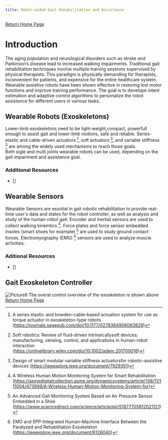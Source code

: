 ```yaml
---
title: Robot-aided Gait Rehabilitation and Assistance 
---
```


[Return Home Page](../index.md)
# Introduction 
The aging population and neurological disorders such as stroke and Parkinson’s disease lead to increased walking impairments. Traditional gait rehabilitation techniques involve multiple training sessions supervised by physical therapists. This paradigm is physically demanding for therapists, inconvenient for patients, and expensive for the entire healthcare system. Wearable assistive robots have been shown effective in restoring lost motor functions and improve training performance. The goal is to develope intent estimation and adaptive control algorithms to personalize the robot assistance for different users in various tasks.


## Wearable Robots (Exoskeletons)
Lower-limb exoskeletons need to be light-weight,compact, powerfull enough to assist gait and lower-limb motions, safe and reliable. Series-elastic and cable-driven actuators [^1], soft actuators [^soft], and variable stiffness [^2] are among the widely used mechanisms to reach those goals.  
Both sigle and multi joints wearable robots can be used, depending on the gait impairment and assistance goal.   
[^1]: A series elastic-and bowden-cable-based actuation system for use as torque actuator in exoskeleton-type robots (https://journals.sagepub.com/doi/10.1177/0278364906063829)
[^2]: Design of smart modular variable stiffness actuatorsfor robotic-assistive devices (https://ieeexplore.ieee.org/document/7929351)
[^soft]: Soft robotics: Review of fluid-driven intrinsicallysoft  devices; manufacturing, sensing, control, and applications in human-robot interaction (https://onlinelibrary.wiley.com/doi/10.1002/adem.201700016)
### Additional Resources
* []

## Wearable Sensors 
Wearable Sensors are essntial in gait robotic rehabilitation to provide real-time user's data and states for the robot controller, as well as analysis and study of the human-robot gait. Encoder and inertial sensors are used to collect walking kinemtics [^w1]. Force plates and force sensor embedded insoles (smart shoes for example) [^w2] are used to study ground contact forces. Electromyography (EMG) [^w3] sensors are used to analyze muscle activities.
### Aditional Resources
* []
[^w1]: A Wireless Human Motion Monitoring System for Smart Rehabilitation (https://asmedigitalcollection.asme.org/dynamicsystems/article/138/11/111004/473999/A-Wireless-Human-Motion-Monitoring-System-for)
[^w2]: An Advanced Gait Monitoring System Based on Air Pressure Sensor Embedded in a Shoe (https://www.sciencedirect.com/science/article/pii/S1877705812021121)
[^w3]: EMG and EPP-Integrated Human–Machine Interface Between the Paralyzed and Rehabilitation Exoskeleton (https://ieeexplore.ieee.org/document/6126040)
## Gait Exoskeleton Controller 
![Picture6](https://user-images.githubusercontent.com/70563722/155220479-393d6fba-8150-412f-a692-3abeb6dcc838.png)
The overal control overview of the exoskeleton is shown above
[Return Home Page](../index.md)
